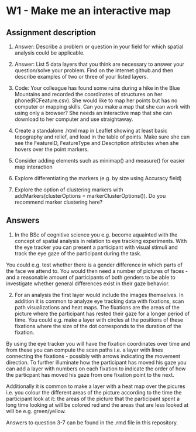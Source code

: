 # W1 - Make me an interactive map

## Assignment description 
1) Answer: Describe a problem or question in your field for which spatial analysis could be applicable.

2) Answer: List 5 data layers that you think are necessary to answer your question/solve your problem. Find on the internet github.and then describe examples of two or three of your listed layers.

3) Code: Your colleague has found some ruins during a hike in the Blue Mountains and recorded the coordinates of structures on her phone(RCFeature.csv). She would like to map her points but has no computer or mapping skills. Can you make a map that she can work with using only a browser? She needs an interactive map that she can download to her computer and use straightaway.

4) Create a standalone .html map in Leaflet showing at least basic topography and relief, and load in the table of points. Make  sure she can see the FeatureID, FeatureType and Description attributes when she hovers over the point markers.

  5) Consider adding elements such as minimap() and measure() for easier map interaction

  6) Explore differentiating the markers (e.g. by size using Accuracy field)

  7) Explore the option of clustering markers with addMarkers(clusterOptions = markerClusterOptions()). Do you recommend marker clustering here?


## Answers 

1) In the BSc of cognitive science you e.g. become aquainted with the concept of spatial analysis  in relation to eye tracking experiments. With the eye tracker you can present a participant with visual stimuli and track the eye gaze of the participant during the task. 

You could e.g. test whether there is a gender difference in which parts of the face we attend to. You would then need a number of pictures of faces - and a reasonable amount of participants of both genders to be able to investigate whether general differences exist in their gaze behavior.


2) For an analysis the first layer would include the images themselves. In addition it is common to analyze eye tracking data with fixations, scan path visualizations and heat maps. The fixations are the areas of the picture where the participant has rested their gaze for a longer period of time. You could e.g. make a layer with circles at the positions of these fixations where the size of the dot corresponds to the duration of the fixation. 

By using the eye tracker you will have the fixation coordinates over time and from these you can compute the scan paths i.e. a layer with lines connecting the fixations - possibly with arrows indicating the movement direction. To further illuminate how the participant has moved his gaze you can add a layer with numbers on each fixation to indicate the order of how the particpant has moved his gaze from one fixation point to the next. 

Additionally it is common to make a layer with a heat map over the picures i.e. you colour the different areas of the picture according to the time the participant look at it: the areas of the picture that the participant spent a long time looking at will be colored red and the areas that are less looked at will be e.g. green/yellow.




Answers to question 3-7 can be found in the .rmd file in this repository. 
